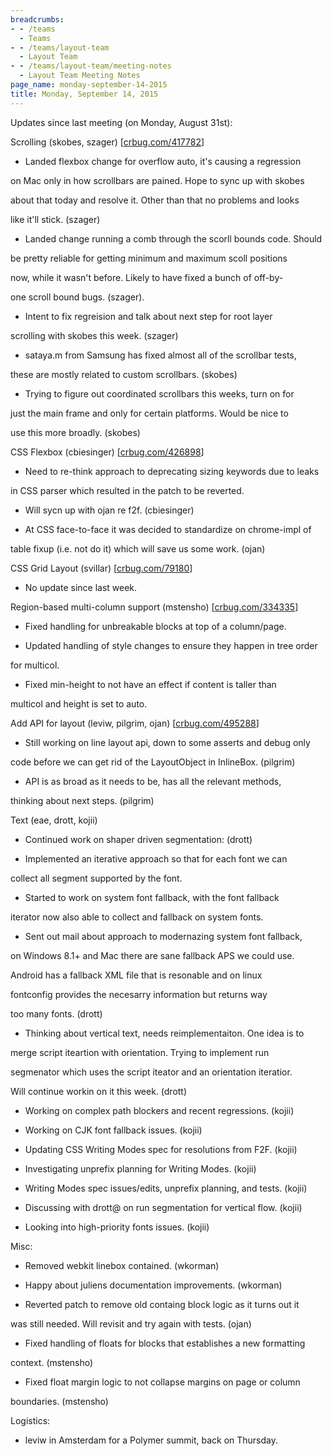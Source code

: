 ```yaml
---
breadcrumbs:
- - /teams
  - Teams
- - /teams/layout-team
  - Layout Team
- - /teams/layout-team/meeting-notes
  - Layout Team Meeting Notes
page_name: monday-september-14-2015
title: Monday, September 14, 2015
---
```


Updates since last meeting (on Monday, August 31st):

Scrolling (skobes, szager) \[[crbug.com/417782](http://crbug.com/417782)\]

- Landed flexbox change for overflow auto, it's causing a regression

on Mac only in how scrollbars are pained. Hope to sync up with skobes

about that today and resolve it. Other than that no problems and looks

like it'll stick. (szager)

- Landed change running a comb through the scorll bounds code. Should

be pretty reliable for getting minimum and maximum scoll positions

now, while it wasn't before. Likely to have fixed a bunch of off-by-

one scroll bound bugs. (szager).

- Intent to fix regreision and talk about next step for root layer

scrolling with skobes this week. (szager)

- sataya.m from Samsung has fixed almost all of the scrollbar tests,

these are mostly related to custom scrollbars. (skobes)

- Trying to figure out coordinated scrollbars this weeks, turn on for

just the main frame and only for certain platforms. Would be nice to

use this more broadly. (skobes)

CSS Flexbox (cbiesinger) \[[crbug.com/426898](http://crbug.com/426898)\]

- Need to re-think approach to deprecating sizing keywords due to leaks

in CSS parser which resulted in the patch to be reverted.

- Will sycn up with ojan re f2f. (cbiesinger)

- At CSS face-to-face it was decided to standardize on chrome-impl of

table fixup (i.e. not do it) which will save us some work. (ojan)

CSS Grid Layout (svillar) \[[crbug.com/79180](http://crbug.com/79180)\]

- No update since last week.

Region-based multi-column support (mstensho)
\[[crbug.com/334335](http://crbug.com/334335)\]

- Fixed handling for unbreakable blocks at top of a column/page.

- Updated handling of style changes to ensure they happen in tree order

for multicol.

- Fixed min-height to not have an effect if content is taller than

multicol and height is set to auto.

Add API for layout (leviw, pilgrim, ojan)
\[[crbug.com/495288](http://crbug.com/495288)\]

- Still working on line layout api, down to some asserts and debug only

code before we can get rid of the LayoutObject in InlineBox. (pilgrim)

- API is as broad as it needs to be, has all the relevant methods,

thinking about next steps. (pilgrim)

Text (eae, drott, kojii)

- Continued work on shaper driven segmentation: (drott)

- Implemented an iterative approach so that for each font we can

collect all segment supported by the font.

- Started to work on system font fallback, with the font fallback

iterator now also able to collect and fallback on system fonts.

- Sent out mail about approach to modernazing system font fallback,

on Windows 8.1+ and Mac there are sane fallback APS we could use.

Android has a fallback XML file that is resonable and on linux

fontconfig provides the necesarry information but returns way

too many fonts. (drott)

- Thinking about vertical text, needs reimplementaiton. One idea is to

merge script iteartion with orientation. Trying to implement run

segmenator which uses the script iteator and an orientation iteratior.

Will continue workin on it this week. (drott)

- Working on complex path blockers and recent regressions. (kojii)

- Working on CJK font fallback issues. (kojii)

- Updating CSS Writing Modes spec for resolutions from F2F. (kojii)

- Investigating unprefix planning for Writing Modes. (kojii)

- Writing Modes spec issues/edits, unprefix planning, and tests. (kojii)

- Discussing with drott@ on run segmentation for vertical flow. (kojii)

- Looking into high-priority fonts issues. (kojii)

Misc:

- Removed webkit linebox contained. (wkorman)

- Happy about juliens documentation improvements. (wkorman)

- Reverted patch to remove old containg block logic as it turns out it

was still needed. Will revisit and try again with tests. (ojan)

- Fixed handling of floats for blocks that establishes a new formatting

context. (mstensho)

- Fixed float margin logic to not collapse margins on page or column

boundaries. (mstensho)

Logistics:

- leviw in Amsterdam for a Polymer summit, back on Thursday.
